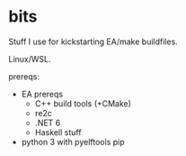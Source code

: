 # bits

Stuff I use for kickstarting EA/make buildfiles.

Linux/WSL.

prereqs:

- EA prereqs
  - C++ build tools (+CMake)
  - re2c
  - .NET 6
  - Haskell stuff
- python 3 with pyelftools pip
